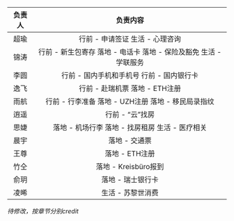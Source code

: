 | **负责人** |                       **负责内容**                       |
| :-----: | :--------------------------------------------------: |
|    超瑜   |                行前 - 申请签证&#xA;生活 - 心理咨询               |
|    锦涛   | 行前 - 新生包寄存&#xA;落地 - 电话卡&#xA;落地 - 保险及豁免&#xA;生活 - 学联服务 |
|    李圆   |             行前 - 国内手机和手机号&#xA;行前 - 国内银行卡             |
|    逸飞   |               行前 - 赴瑞机票&#xA;落地 - ETH注册               |
|    雨航   |       行前 - 行李准备&#xA;落地 - UZH注册&#xA;落地 - 移民局录指纹       |
|    逍遥   |                      行前 - “云”找房                      |
|    思婕   |         落地 - 机场行李&#xA;落地 - 找房租房&#xA;生活 - 医疗相关        |
|    晨宇   |                       落地 - 交通票                       |
|    王尊   |                      落地 - ETH注册                      |
|    竹仝   |                   落地 - Kreisbüro报到                   |
|    俞玥   |                      落地 - 瑞士银行卡                      |
|    凌晞   |                      生活 - 苏黎世消费                      |

*待修改，按章节分别credit*
